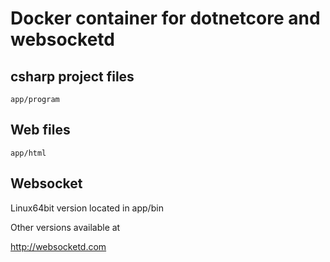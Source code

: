 # Docker container for dotnetcore and websocketd

## csharp project files

`app/program`

## Web files

`app/html`

## Websocket

Linux64bit version located in app/bin

Other versions available at

http://websocketd.com
